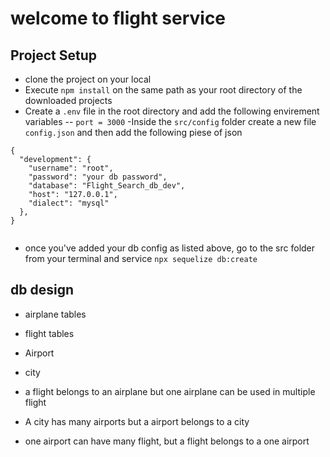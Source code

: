 # welcome to flight service

## Project Setup
- clone the project on your local
- Execute `npm install` on the same path as your root directory of the downloaded projects
- Create a `.env` file in the root directory and add the following envirement variables 
-- `port = 3000`
-Inside the `src/config` folder create a new file `config.json` and then add the following piese of json

```
{
  "development": {
    "username": "root",
    "password": "your db password",
    "database": "Flight_Search_db_dev",
    "host": "127.0.0.1",
    "dialect": "mysql"
  },
}


```


- once you've added your db config as listed above, go to the src folder from your terminal and service `npx sequelize db:create`

## db design

- airplane tables
- flight tables
- Airport
- city


- a flight  belongs to an airplane but one airplane can be used in multiple flight
- A city has many airports but a airport belongs to a city
- one airport can have many flight, but a flight belongs to a one airport